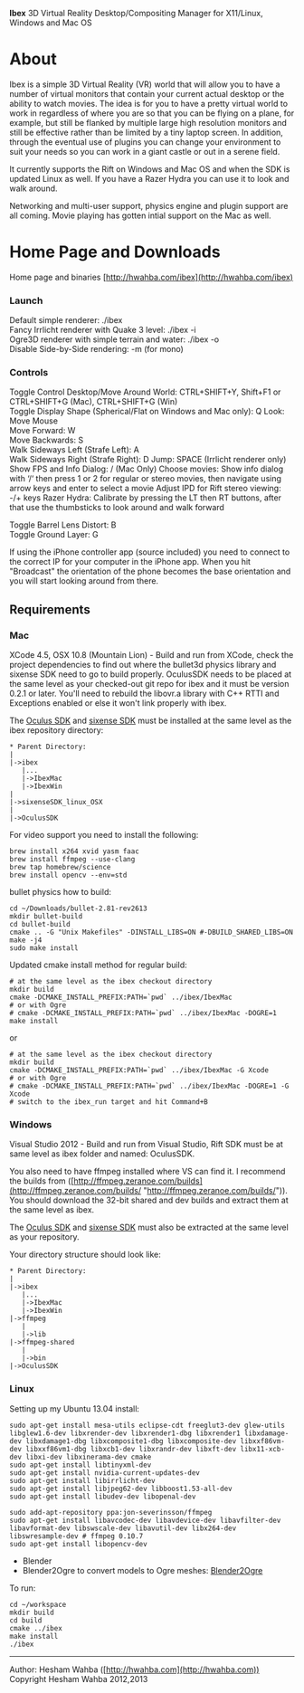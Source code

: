 **Ibex** 3D Virtual Reality Desktop/Compositing Manager for X11/Linux, Windows and Mac OS

# About
Ibex is a simple 3D Virtual Reality (VR) world that will allow you to have a number of virtual monitors that contain your current actual desktop or the ability to watch movies.  The idea is for you to have a pretty virtual world to work in regardless of where you are
so that you can be flying on a plane, for example, but still be flanked by multiple large high resolution monitors and still be effective rather than be limited by a tiny laptop screen.  In addition, through the eventual use of plugins you can change your environment to suit your needs so you can work in a giant castle or out in a serene field.

It currently supports the Rift on Windows and Mac OS and when the SDK is updated Linux as well.  If you have a Razer Hydra you can use it to look and walk around.

Networking and multi-user support, physics engine and plugin support are all coming.  Movie playing has gotten intial support on the Mac as well.

# Home Page and Downloads

Home page and binaries [http://hwahba.com/ibex](http://hwahba.com/ibex)

### Launch
Default simple renderer: ./ibex  
Fancy Irrlicht renderer with Quake 3 level: ./ibex -i  
Ogre3D renderer with simple terrain and water: ./ibex -o  
Disable Side-by-Side rendering: -m (for mono)  

### Controls
Toggle Control Desktop/Move Around World: CTRL+SHIFT+Y, Shift+F1 or CTRL+SHIFT+G (Mac), CTRL+SHIFT+G (Win)  
Toggle Display Shape (Spherical/Flat on Windows and Mac only): Q
Look: Move Mouse  
Move Forward: W  
Move Backwards: S  
Walk Sideways Left (Strafe Left): A  
Walk Sideways Right (Strafe Right): D
Jump: SPACE (Irrlicht renderer only)  
Show FPS and Info Dialog: / (Mac Only)
Choose movies: Show info dialog with ‘/‘ then press 1 or 2 for regular or stereo movies, then navigate using arrow keys and enter to select a movie
Adjust IPD for Rift stereo viewing: -/+ keys
Razer Hydra: Calibrate by pressing the LT then RT buttons, after that use the thumbsticks to look around and walk forward

Toggle Barrel Lens Distort: B  
Toggle Ground Layer: G  

If using the iPhone controller app (source included) you need to connect to the
correct IP for your computer in the iPhone app.  When you hit "Broadcast" the
orientation of the phone becomes the base orientation and you will start looking
around from there.

## Requirements
### Mac
XCode 4.5, OSX 10.8 (Mountain Lion) - Build and run from XCode, check the project dependencies
to find out where the bullet3d physics library and sixense SDK need to go to build properly.  OculusSDK needs to be placed at the same level as your checked-out git repo for ibex and it must be version 0.2.1 or later.  You'll need to rebuild the libovr.a library with C++ RTTI and Exceptions enabled or else it won't link properly with ibex.

The [Oculus SDK](https://developer.oculusvr.com) and [sixense SDK](http://sixense.com/developers) must be installed at the same level as the ibex repository directory:

    * Parent Directory:
    |
    |->ibex
       |...
       |->IbexMac
       |->IbexWin
    |
    |->sixenseSDK_linux_OSX
    |
    |->OculusSDK

For video support you need to install the following:

    brew install x264 xvid yasm faac
    brew install ffmpeg --use-clang
    brew tap homebrew/science
    brew install opencv --env=std
    
bullet physics how to build:

    cd ~/Downloads/bullet-2.81-rev2613
    mkdir bullet-build
    cd bullet-build
    cmake .. -G "Unix Makefiles" -DINSTALL_LIBS=ON #-DBUILD_SHARED_LIBS=ON                                                                                                                   
    make -j4
    sudo make install
    
Updated cmake install method for regular build:

	# at the same level as the ibex checkout directory
    mkdir build
    cmake -DCMAKE_INSTALL_PREFIX:PATH=`pwd` ../ibex/IbexMac
    # or with Ogre
    # cmake -DCMAKE_INSTALL_PREFIX:PATH=`pwd` ../ibex/IbexMac -DOGRE=1
    make install
or

	# at the same level as the ibex checkout directory
	mkdir build
    cmake -DCMAKE_INSTALL_PREFIX:PATH=`pwd` ../ibex/IbexMac -G Xcode
    # or with Ogre
    # cmake -DCMAKE_INSTALL_PREFIX:PATH=`pwd` ../ibex/IbexMac -DOGRE=1 -G Xcode
    # switch to the ibex_run target and hit Command+B

### Windows
Visual Studio 2012 - Build and run from Visual Studio, Rift SDK must be at same level as ibex folder and named: OculusSDK.

You also need to have ffmpeg installed where VS can find it.  I recommend the builds from ([http://ffmpeg.zeranoe.com/builds](http://ffmpeg.zeranoe.com/builds/ "http://ffmpeg.zeranoe.com/builds/")).  You should download the 32-bit shared and dev builds and extract them at the same level as ibex.

The [Oculus SDK](https://developer.oculusvr.com) and [sixense SDK](http://sixense.com/developers) must also be extracted at the same level as your repository.

Your directory structure should look like:

    * Parent Directory:
    |
    |->ibex
       |...
       |->IbexMac
       |->IbexWin
    |->ffmpeg
       |
       |->lib
    |->ffmpeg-shared
       |
       |->bin
    |->OculusSDK

### Linux
Setting up my Ubuntu 13.04 install:

    sudo apt-get install mesa-utils eclipse-cdt freeglut3-dev glew-utils libglew1.6-dev libxrender-dev libxrender1-dbg libxrender1 libxdamage-dev libxdamage1-dbg libxcomposite1-dbg libxcomposite-dev libxxf86vm-dev libxxf86vm1-dbg libxcb1-dev libxrandr-dev libxft-dev libx11-xcb-dev libxi-dev libxinerama-dev cmake
    sudo apt-get install libtinyxml-dev
    sudo apt-get install nvidia-current-updates-dev
    sudo apt-get install libirrlicht-dev
    sudo apt-get install libjpeg62-dev libboost1.53-all-dev
    sudo apt-get install libudev-dev libopenal-dev

    sudo add-apt-repository ppa:jon-severinsson/ffmpeg
    sudo apt-get install libavcodec-dev libavdevice-dev libavfilter-dev libavformat-dev libswscale-dev libavutil-dev libx264-dev libswresample-dev # ffmpeg 0.10.7
    sudo apt-get install libopencv-dev

* Blender
* Blender2Ogre to convert models to Ogre meshes: [Blender2Ogre](https://code.google.com/p/blender2ogre/)
 
To run:  

    cd ~/workspace  
    mkdir build  
    cd build  
    cmake ../ibex  
    make install  
    ./ibex  

----

Author: Hesham Wahba ([http://hwahba.com](http://hwahba.com))  
Copyright Hesham Wahba 2012,2013